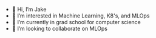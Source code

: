 - 👋 Hi, I’m Jake
- 👀 I’m interested in Machine Learning, K8's, and MLOps
- 🌱 I’m currently in grad school for computer science
- 💞️ I’m looking to collaborate on MLOps

<!---
jbaggs62/jbaggs62 is a ✨ special ✨ repository because its `README.md` (this file) appears on your GitHub profile.
You can click the Preview link to take a look at your changes.
--->
